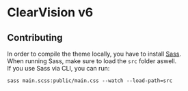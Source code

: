 # ClearVision v6

## Contributing
In order to compile the theme locally, you have to install [Sass](https://sass-lang.com/install).  
When running Sass, make sure to load the `src` folder aswell.  
If you use Sass via CLI, you can run:
```
sass main.scss:public/main.css --watch --load-path=src
```